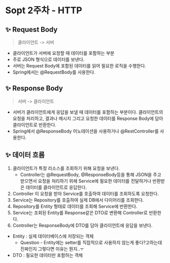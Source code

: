 # Sopt 2주차 - HTTP

## ✨ Request Body
> 클라이언트 -> 서버
* 클라이언트가 서버에 요청할 때 데이터를 포함하는 부분
* 주로 JSON 형식으로 데이터를 보낸다.
* 서버는 Request Body에 포함된 데이터를 읽어 필요한 로직을 수행한다.
* Spring에서는 @RequestBody를 사용한다.

## ✨ Response Body
> 서버 -> 클라이언트
* 서버가 클라이언트에게 응답을 보낼 때 데이터를 포함하는 부분이다. 클라이언트의 요청을 처리하고, 결과나 메시지 그리고 요청한 데이터를 Response Body에 담아 클라이언트로 반환한다.
* Spring에서 @ResponseBody 어노테이션을 사용하거나 @RestController를 사용한다.

## ✨ 데이터 흐름
1. 클라이언트가 특정 리소스를 조회하기 위해 요청을 보낸다.
    * Controller는 @RequestBody, @ResponseBody등을 통해 JSON을 주고받으면서 요청을 처리하기 위헤 Service에 필요한 데이터를 전달하거나 반환받은 데이터를 클라이언트로 응답한다.
2. Controller 이 요청을 받아 Service를 호출하여 데이터를 조회하도록 요청한다.
3. Service는 Repository를 호출하여 실제 DB에서 다이어리를 조회한다.
4. Repository를 Entity 형태로 데이터를 조회해 Service에 반환한다.
5. Service는 조회된 Entity를 Response같은 DTO로 변환해 Controller로 반환한다.
6. Controller는 ResponseBody에 DTO를 담아 클라이언트에 응답을 보낸다.

* Entity : 실제 데이터베이스에 저장되는 객체
    * Question - Entity에는 setter를 직접적으로 사용하지 않는게 좋다?고하는데 진짜인지 그렇다면 이유는 뭔지..ㅜ
* DTO : 필요한 데이터만 포함하는 객체